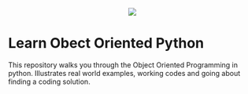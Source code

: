<p align="center"><img src="https://s3.dualstack.us-east-2.amazonaws.com/pythondotorg-assets/media/files/python-logo-only.svg"><br><h1>Learn Obect Oriented Python</h1></p>
This repository walks you through the Object Oriented Programming in python. Illustrates real world examples, working codes and going about finding a coding solution. 

